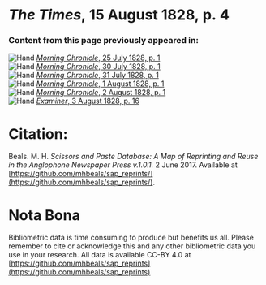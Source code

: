 # *The Times*, 15 August 1828, p. 4  
  
### Content from this page previously appeared in:  
![Hand](http://scissorsandpaste.net/wp-content/uploads/2017/06/smallhandpointer.png) [*Morning Chronicle*, 25 July 1828, p. 1](https://mhbeals.github.io/sap_html/Morning-Chronicle/Morning-Chronicle-25-July-1828-p-1)  
![Hand](http://scissorsandpaste.net/wp-content/uploads/2017/06/smallhandpointer.png) [*Morning Chronicle*, 30 July 1828, p. 1](https://mhbeals.github.io/sap_html/Morning-Chronicle/Morning-Chronicle-30-July-1828-p-1)  
![Hand](http://scissorsandpaste.net/wp-content/uploads/2017/06/smallhandpointer.png) [*Morning Chronicle*, 31 July 1828, p. 1](https://mhbeals.github.io/sap_html/Morning-Chronicle/Morning-Chronicle-31-July-1828-p-1)  
![Hand](http://scissorsandpaste.net/wp-content/uploads/2017/06/smallhandpointer.png) [*Morning Chronicle*, 1 August 1828, p. 1](https://mhbeals.github.io/sap_html/Morning-Chronicle/Morning-Chronicle-1-August-1828-p-1)  
![Hand](http://scissorsandpaste.net/wp-content/uploads/2017/06/smallhandpointer.png) [*Morning Chronicle*, 2 August 1828, p. 1](https://mhbeals.github.io/sap_html/Morning-Chronicle/Morning-Chronicle-2-August-1828-p-1)  
![Hand](http://scissorsandpaste.net/wp-content/uploads/2017/06/smallhandpointer.png) [*Examiner*, 3 August 1828, p. 16](https://mhbeals.github.io/sap_html/Examiner/Examiner-3-August-1828-p-16)  


# Citation: 

Beals. M. H. *Scissors and Paste Database: A Map of Reprinting and Reuse in the Anglophone Newspaper Press v.1.0.1.* 2 June 2017. Available at [https://github.com/mhbeals/sap_reprints/](https://github.com/mhbeals/sap_reprints/). 

# Nota Bona

Bibliometric data is time consuming to produce but benefits us all. Please remember to cite or acknowledge this and any other bibliometric data you use in your research. All data is available CC-BY 4.0 at [https://github.com/mhbeals/sap_reprints](https://github.com/mhbeals/sap_reprints)